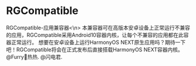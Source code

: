 # RGCompatible
RGCompatible-应用兼容器<\n>
本兼容器可在高版本安卓设备上正常运行不兼容的应用，RGCompatible采用Android10容器内核，让每个不兼容的应用都在此容器正常运行。
想要在安卓设备上运行HarmonyOS NEXT原生应用吗？期待一下吧！RGCompatible将会在正式发布后直接搭载HarmonyOS NEXT容器内核。
@Furry🐾热热.
@闪电君.
